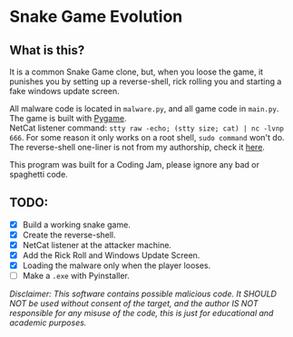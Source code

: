 # Snake Game Evolution

## What is this?

It is a common Snake Game clone, but, when you loose the game, it punishes you by setting up a reverse-shell, rick rolling you and starting a fake windows update screen.  

All malware code is located in `malware.py`, and all game code in `main.py`.  
The game is built with [Pygame](https://www.pygame.org/wiki/about).  
NetCat listener command: `stty raw -echo; (stty size; cat) | nc -lvnp 666`. For some reason it only works on a root shell, `sudo command` won't do.  
The reverse-shell one-liner is not from my authorship, check it [here](https://github.com/swisskyrepo/PayloadsAllTheThings/blob/master/Methodology%20and%20Resources/Reverse%20Shell%20Cheatsheet.md#c).  

This program was built for a Coding Jam, please ignore any bad or spaghetti code.  

## TODO:

- [x] Build a working snake game.
- [x] Create the reverse-shell.
- [x] NetCat listener at the attacker machine.
- [x] Add the Rick Roll and Windows Update Screen.
- [x] Loading the malware only when the player looses.
- [ ] Make a `.exe` with Pyinstaller.

*Disclaimer: This software contains possible malicious code. It SHOULD NOT be used without consent of the target, and the author IS NOT responsible for any misuse of the code, this is just for educational and academic purposes.*